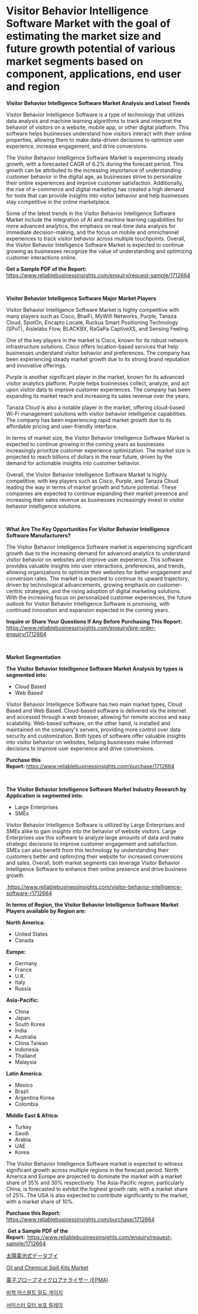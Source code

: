<p><h1>Visitor Behavior Intelligence Software Market with the goal of estimating the market size and future growth potential of various market segments based on component, applications, end user and region</h1></p><p><strong>Visitor Behavior Intelligence Software Market Analysis and Latest Trends</strong></p>
<p><p>Visitor Behavior Intelligence Software is a type of technology that utilizes data analysis and machine learning algorithms to track and interpret the behavior of visitors on a website, mobile app, or other digital platform. This software helps businesses understand how visitors interact with their online properties, allowing them to make data-driven decisions to optimize user experience, increase engagement, and drive conversions.</p><p>The Visitor Behavior Intelligence Software Market is experiencing steady growth, with a forecasted CAGR of 6.2% during the forecast period. This growth can be attributed to the increasing importance of understanding customer behavior in the digital age, as businesses strive to personalize their online experiences and improve customer satisfaction. Additionally, the rise of e-commerce and digital marketing has created a high demand for tools that can provide insights into visitor behavior and help businesses stay competitive in the online marketplace.</p><p>Some of the latest trends in the Visitor Behavior Intelligence Software Market include the integration of AI and machine learning capabilities for more advanced analytics, the emphasis on real-time data analysis for immediate decision-making, and the focus on mobile and omnichannel experiences to track visitor behavior across multiple touchpoints. Overall, the Visitor Behavior Intelligence Software Market is expected to continue growing as businesses recognize the value of understanding and optimizing customer interactions online.</p></p>
<p><strong>Get a Sample PDF of the Report:&nbsp;</strong> <a href="https://www.reliablebusinessinsights.com/enquiry/request-sample/1712664">https://www.reliablebusinessinsights.com/enquiry/request-sample/1712664</a></p>
<p>&nbsp;</p>
<p><strong>Visitor Behavior Intelligence Software Major Market Players</strong></p>
<p><p>Visitor Behavior Intelligence Software Market is highly competitive with many players such as Cisco, BhaiFi, MyWifi Networks, Purple, Tanaza Cloud, SpotOn, Encapto Locate, Ruckus Smart Positioning Technology (SPoT), Aislelabs Flow, BLACKBX, RaGaPa CaptiveXS, and Sensing Feeling.</p><p>One of the key players in the market is Cisco, known for its robust network infrastructure solutions. Cisco offers location-based services that help businesses understand visitor behavior and preferences. The company has been experiencing steady market growth due to its strong brand reputation and innovative offerings.</p><p>Purple is another significant player in the market, known for its advanced visitor analytics platform. Purple helps businesses collect, analyze, and act upon visitor data to improve customer experiences. The company has been expanding its market reach and increasing its sales revenue over the years.</p><p>Tanaza Cloud is also a notable player in the market, offering cloud-based Wi-Fi management solutions with visitor behavior intelligence capabilities. The company has been experiencing rapid market growth due to its affordable pricing and user-friendly interface.</p><p>In terms of market size, the Visitor Behavior Intelligence Software Market is expected to continue growing in the coming years as businesses increasingly prioritize customer experience optimization. The market size is projected to reach billions of dollars in the near future, driven by the demand for actionable insights into customer behavior.</p><p>Overall, the Visitor Behavior Intelligence Software Market is highly competitive, with key players such as Cisco, Purple, and Tanaza Cloud leading the way in terms of market growth and future potential. These companies are expected to continue expanding their market presence and increasing their sales revenue as businesses increasingly invest in visitor behavior intelligence solutions.</p></p>
<p>&nbsp;</p>
<p><strong>What Are The Key Opportunities For Visitor Behavior Intelligence Software Manufacturers?</strong></p>
<p><p>The Visitor Behavior Intelligence Software market is experiencing significant growth due to the increasing demand for advanced analytics to understand visitor behavior on websites and improve user experience. This software provides valuable insights into user interactions, preferences, and trends, allowing organizations to optimize their websites for better engagement and conversion rates. The market is expected to continue its upward trajectory, driven by technological advancements, growing emphasis on customer-centric strategies, and the rising adoption of digital marketing solutions. With the increasing focus on personalized customer experiences, the future outlook for Visitor Behavior Intelligence Software is promising, with continued innovation and expansion expected in the coming years.</p></p>
<p><strong>Inquire or Share Your Questions If Any Before Purchasing This Report:</strong> <a href="https://www.reliablebusinessinsights.com/enquiry/pre-order-enquiry/1712664">https://www.reliablebusinessinsights.com/enquiry/pre-order-enquiry/1712664</a></p>
<p>&nbsp;</p>
<p><strong>Market Segmentation</strong></p>
<p><strong>The Visitor Behavior Intelligence Software Market Analysis by types is segmented into:</strong></p>
<p><ul><li>Cloud Based</li><li>Web Based</li></ul></p>
<p><p>Visitor Behavior Intelligence Software has two main market types, Cloud Based and Web Based. Cloud-based software is delivered via the internet and accessed through a web browser, allowing for remote access and easy scalability. Web-based software, on the other hand, is installed and maintained on the company's servers, providing more control over data security and customization. Both types of software offer valuable insights into visitor behavior on websites, helping businesses make informed decisions to improve user experience and drive conversions.</p></p>
<p><strong>Purchase this Report:&nbsp;</strong><a href="https://www.reliablebusinessinsights.com/purchase/1712664">https://www.reliablebusinessinsights.com/purchase/1712664</a></p>
<p>&nbsp;</p>
<p><strong>The Visitor Behavior Intelligence Software Market Industry Research by Application is segmented into:</strong></p>
<p><ul><li>Large Enterprises</li><li>SMEs</li></ul></p>
<p><p>Visitor Behavior Intelligence Software is utilized by Large Enterprises and SMEs alike to gain insights into the behavior of website visitors. Large Enterprises use this software to analyze large amounts of data and make strategic decisions to improve customer engagement and satisfaction. SMEs can also benefit from this technology by understanding their customers better and optimizing their website for increased conversions and sales. Overall, both market segments can leverage Visitor Behavior Intelligence Software to enhance their online presence and drive business growth.</p></p>
<p><a href="https://www.reliablebusinessinsights.com/visitor-behavior-intelligence-software-r1712664">&nbsp;https://www.reliablebusinessinsights.com/visitor-behavior-intelligence-software-r1712664</a></p>
<p><strong>In terms of Region, the Visitor Behavior Intelligence Software Market Players available by Region are:</strong></p>
<p>
    <p> <strong> North America: </strong>
        <ul>
            <li>United States</li>
            <li>Canada</li>
        </ul>
        </p> 
    <p> <strong> Europe: </strong>
        <ul>
            <li>Germany</li>
            <li>France</li>
            <li>U.K.</li>
            <li>Italy</li>
            <li>Russia</li>
        </ul>
        </p> 
    <p> <strong> Asia-Pacific: </strong>
        <ul>
            <li>China</li>
            <li>Japan</li>
            <li>South Korea</li>
            <li>India</li>
            <li>Australia</li>
            <li>China Taiwan</li>
            <li>Indonesia</li>
            <li>Thailand</li>
            <li>Malaysia</li>
        </ul>
        </p> 
    <p> <strong> Latin America: </strong>
        <ul>
            <li>Mexico</li>
            <li>Brazil</li>
            <li>Argentina Korea</li>
            <li>Colombia</li>
        </ul>
        </p> 
    <p> <strong> Middle East & Africa: </strong>
        <ul>
            <li>Turkey</li>
            <li>Saudi</li>
            <li>Arabia</li>
            <li>UAE</li>
            <li>Korea</li>
        </ul>
    </p>
    </p>
<p><p>The Visitor Behavior Intelligence Software market is expected to witness significant growth across multiple regions in the forecast period. North America and Europe are projected to dominate the market with a market share of 35% and 30% respectively. The Asia-Pacific region, particularly China, is forecasted to exhibit the highest growth rate, with a market share of 25%. The USA is also expected to contribute significantly to the market, with a market share of 10%.</p></p>
<p><strong>Purchase this Report: </strong><a href="https://www.reliablebusinessinsights.com/purchase/1712664">https://www.reliablebusinessinsights.com/purchase/1712664</a></p>
<p>&nbsp;<strong>Get a Sample PDF of the Report:&nbsp;&nbsp;</strong><a href="https://www.reliablebusinessinsights.com/enquiry/request-sample/1712664">https://www.reliablebusinessinsights.com/enquiry/request-sample/1712664</a></p>
<p><strong></strong></p>
<p><p><a href="https://github.com/DwightHuels1/Market-Research-Report-List-1/blob/main/1600992112528.md">太陽電池式データブイ</a></p><p><a href="https://github.com/MyrtisWest1/Market-Research-Report-List-1/blob/main/oil-and-chemical-spill-kits-market.md">Oil and Chemical Spill Kits Market</a></p><p><a href="https://github.com/tanyaali3/Market-Research-Report-List-1/blob/main/5457595112527.md">電子プローブマイクロアナライザー (EPMA)</a></p><p><a href="https://github.com/rahat-gis/Market-Research-Report-List-1/blob/main/4676647110558.md">비핵 아스팔트 밀도 게이지</a></p><p><a href="https://github.com/victorsharp87978/Market-Research-Report-List-1/blob/main/6760532123833.md">서미스터 모터 보호 릴레이</a></p></p>